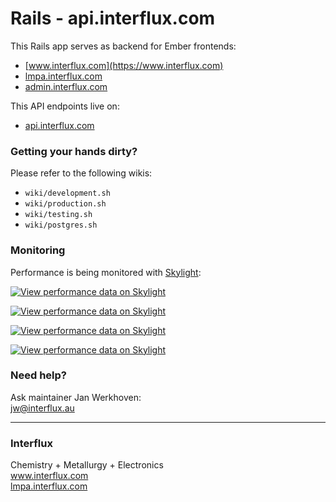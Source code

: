 # Rails - api.interflux.com

This Rails app serves as backend for Ember frontends:

- [www.interflux.com](https://www.interflux.com)
- [lmpa.interflux.com](https://lmpa.interflux.com)
- [admin.interflux.com](https://admin.interflux.com)

This API endpoints live on:

- [api.interflux.com](https://api.interflux.com)

### Getting your hands dirty?

Please refer to the following wikis:

- `wiki/development.sh`
- `wiki/production.sh`
- `wiki/testing.sh`
- `wiki/postgres.sh`

### Monitoring

Performance is being monitored with [Skylight](https://www.skylight.io/):

[![View performance data on Skylight](https://badges.skylight.io/status/X6AeuWw7d420.svg?token=xjlaKnGsxC6MepZC9jrriSodEoM-ftVr710jzHUfbVE)](https://www.skylight.io/app/applications/X6AeuWw7d420)

[![View performance data on Skylight](https://badges.skylight.io/rpm/X6AeuWw7d420.svg?token=xjlaKnGsxC6MepZC9jrriSodEoM-ftVr710jzHUfbVE)](https://www.skylight.io/app/applications/X6AeuWw7d420)

[![View performance data on Skylight](https://badges.skylight.io/typical/X6AeuWw7d420.svg?token=xjlaKnGsxC6MepZC9jrriSodEoM-ftVr710jzHUfbVE)](https://www.skylight.io/app/applications/X6AeuWw7d420)

[![View performance data on Skylight](https://badges.skylight.io/problem/X6AeuWw7d420.svg?token=xjlaKnGsxC6MepZC9jrriSodEoM-ftVr710jzHUfbVE)](https://www.skylight.io/app/applications/X6AeuWw7d420)

### Need help?

Ask maintainer Jan Werkhoven:  
<a href="mailto:jw@interflux.au">jw@interflux.au</a>

---

### Interflux

Chemistry + Metallurgy + Electronics  
<a href="https://www.interflux.com">www.interflux.com</a>  
<a href="https://lmpa.interflux.com">lmpa.interflux.com</a>
